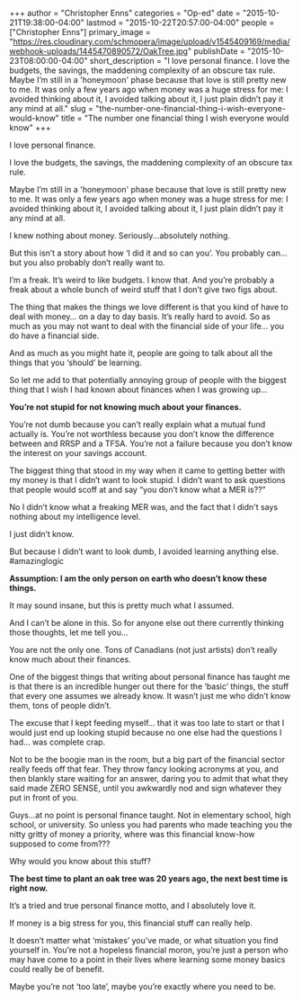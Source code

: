 +++
author = "Christopher Enns"
categories = "Op-ed"
date = "2015-10-21T19:38:00-04:00"
lastmod = "2015-10-22T20:57:00-04:00"
people = ["Christopher Enns"]
primary_image = "https://res.cloudinary.com/schmopera/image/upload/v1545409169/media/webhook-uploads/1445470890572/OakTree.jpg"
publishDate = "2015-10-23T08:00:00-04:00"
short_description = "I love personal finance. I love the budgets, the savings, the maddening complexity of an obscure tax rule. Maybe I’m still in a &#039;honeymoon&#039; phase because that love is still pretty new to me. It was only a few years ago when money was a huge stress for me: I avoided thinking about it, I avoided talking about it, I just plain didn’t pay it any mind at all."
slug = "the-number-one-financial-thing-i-wish-everyone-would-know"
title = "The number one financial thing I wish everyone would know"
+++

I love personal finance. 

I love the budgets, the savings, the maddening complexity of an obscure tax rule. 

Maybe I’m still in a 'honeymoon' phase because that love is still pretty new to me. It was only a few years ago when money was a huge stress for me: I avoided thinking about it, I avoided talking about it, I just plain didn’t pay it any mind at all. 

I knew nothing about money. Seriously...absolutely nothing. 

But this isn’t a story about how ‘I did it and so can you’. You probably can… but you also probably don’t really want to. 

I’m a freak. It’s weird to like budgets. I know that. And you’re probably a freak about a whole bunch of weird stuff that I don’t give two figs about.

The thing that makes the things we love different is that you kind of have to deal with money… on a day to day basis. It’s really hard to avoid. So as much as you may not want to deal with the financial side of your life… you do have a financial side.

And as much as you might hate it, people are going to talk about all the things that you ‘should’ be learning. 

So let me add to that potentially annoying group of people with the biggest thing that I wish I had known about finances when I was growing up… 

**You’re not stupid for not knowing much about your finances.** 

You’re not dumb because you can’t really explain what a mutual fund actually is. You’re not worthless because you don’t know the difference between and RRSP and a TFSA. You’re not a failure because you don’t know the interest on your savings account. 

The biggest thing that stood in my way when it came to getting better with my money is that I didn’t want to look stupid. I didn’t want to ask questions that people would scoff at and say “you don’t know what a MER is??”

No I didn’t know what a freaking MER was, and the fact that I didn't says nothing about my intelligence level. 

I just didn’t know. 

But because I didn’t want to look dumb, I avoided learning anything else. #amazinglogic

**Assumption: I am the only person on earth who doesn’t know these things.**

It may sound insane, but this is pretty much what I assumed. 

And I can’t be alone in this. So for anyone else out there currently thinking those thoughts, let me tell you… 

You are not the only one. Tons of Canadians (not just artists) don’t really know much about their finances. 

One of the biggest things that writing about personal finance has taught me is that there is an incredible hunger out there for the ‘basic’ things, the stuff that every one assumes we already know. It wasn’t just me who didn’t know them, tons of people didn’t.

The excuse that I kept feeding myself… that it was too late to start or that I would just end up looking stupid because no one else had the questions I had… was complete crap. 

Not to be the boogie man in the room, but a big part of the financial sector really feeds off that fear. They throw fancy looking acronyms at you, and then blankly stare waiting for an answer, daring you to admit that what they said made ZERO SENSE, until you awkwardly nod and sign whatever they put in front of you. 

Guys...at no point is personal finance taught. Not in elementary school, high school, or university. So unless you had parents who made teaching you the nitty gritty of money a priority, where was this financial know-how supposed to come from??? 

Why would you know about this stuff? 

**The best time to plant an oak tree was 20 years ago, the next best time is right now.**

It’s a tried and true personal finance motto, and I absolutely love it. 

If money is a big stress for you, this financial stuff can really help. 

It doesn’t matter what ‘mistakes’ you’ve made, or what situation you find yourself in. You’re not a hopeless financial moron, you’re just a person who may have come to a point in their lives where learning some money basics could really be of benefit. 

Maybe you’re not ‘too late’, maybe you’re exactly where you need to be. 
